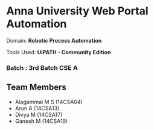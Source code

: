 # Anna University Web Portal Automation
Domain: **Robotic Process Automation**

Tools Used: **UiPATH - Community Edition**

### Batch : 3rd Batch CSE A

## Team Members
- Alagammai M S (14CSA04)
- Arun A (14CSA13)
- Divya M (14CSA17)
- Ganesh M (14CSA19)
